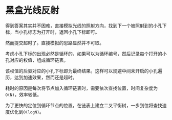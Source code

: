 # 黑盒光线反射

得到答案其实并不困难，直接模拟光线的照射方向，找到下一个被照射到的小孔下标，当小孔标志为打开时，返回小孔下标即可。

然而提交超时了。直接模拟的思路显然并不可取。

考虑小孔下标的出现必然是循环的，如果可以为循环编号，然后记录每个打开的小孔对应的权值，组成循环链表。

该权值的后驱对应的小孔下标即为最终结果。这样可以规避中间未开启的小孔遍历，达到加速效果，然而还是超时。

耗时的原因是每次将节点加入循环链表时，需要依次查找位置，时间复杂度为`O(N)`，效率较低。

为了更快的定位到循环节点的位置，在链表上建立二叉平衡树，一步到位将查找速度优化到`O(logN)`。
